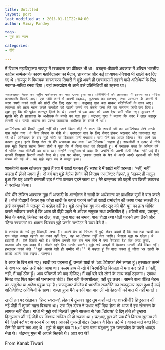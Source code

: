```yaml
---
title: Untitled
layout: post
last_modified_at : 2018-01-11T22:04:00
author: Vinay Pandey

tags:
- गुरु का ग्यान

categories:
- दीर्घ

---
```


मैं विज्ञान महाविद्यालय रायपुर में छात्रावास का प्रीफेक्ट भी था। दशहरा-दीवाली अवकाश में अखिल भारतीय कांग्रेस सम्मेलन के कारण महाविद्यालय का मैदान, छात्रावास और कई प्राध्यापक-निवास भी खाली कर दिए गए थे। रायपुर के विधायक शारदाचरण तिवारी ने मुझे अपने ही छात्रावास में ठहरने वाले अतिथियों के लिए स्वागत-सचिव बनवा दिया। वहां उत्तरप्रदेश से आने वाले प्रतिनिधियों को ठहरना था।

    जवाहरलाल नेहरू का राष्ट्रीय एकीकरण का नारा छाया हुआ था। प्रतिनिधियों को छात्रावास में ठहरना था। पंडित कमलापति त्रिपाठी आए। एक छोटे कमरे में अपनी खड़ाऊ, पूजापाठ का खटराग, तथा आसपास के कमरों में चरण स्पर्श करने वालों की छोटी टीम लिए ठहर गए। चन्द्रभानु गुप्त बस भरकर प्रतिनिधियों के साथ आए। व्यवस्था को तहस नहस करते समर्थकों को खाली कमरों पर कब्जा जमा लेने का फरमान जारी कर दिया। खुश हुए कि मेरे पूर्वज कानपुर ज़िले के थे। सामने से एक कार को आता देख सभी चौंक गए। ड्रायवर ने मुझसे मेरे ही छात्रावास के अधीक्षक के बंगले का पता पूछा। चंद्रभानु गुप्त ने बताया कि कार में लाल बहादुर शास्त्री थे। उनके आवास का प्रबन्ध छात्रावास अधीक्षक के बंगले में था।

    आॅटोग्राफ की बीमारी मुझमें नहीं थी। जाने किस कीड़े ने काटा कि शास्त्री जी का आॅटोग्राफ लेने उनके पास पहुंच गया। वे बिना विभाग के मंत्री थे। उद्घाटन सत्र के लिए तैयार होकर अखबार और कागजात पढ़ रहे थे। अभिवादन के बाद मुझे सोफे पर बिठाकर पानी मंगवाया। चाय पीने का आग्रह किया। फिर आने का कारण पूछा। इतने विनम्र नेता से मैंने अचकचा कर कहा ‘आॅटोग्राफ‘ चाहता हूँ। शास्त्रीजी ने ऊपर से नीचे तक मुझे निहारा सहज स्मित शैली में पूछा कि मैं किस कक्षा का विद्यार्थी हूँ। मैं स्नातक कक्षा के अन्तिम वर्ष में गणित तथा भौतिकी का छात्र था। उन्होंने मासूमियत से कहा कि उन्होंने तो उतनी ऊंची शिक्षा नहीं पाई है। उनकी विनम्रता फिरकी वाली गेन्द थी। उस पर चौका, छक्का लगाने के फेर में अच्छे अच्छे सूरमाओं की गेन्दें लपक ली गई थीं। यह मुझे बहुत बाद में मालूम हुआ।
   
शास्त्रीजी कलम खोलकर पूछते हैं क्या मैं खादी पहनता हूँ? स्पष्ट है मैं खादी नहीं पहनता। ‘नहीं, नहीं‘ कहता मैं झेंपने लगता हूँ। दो वर्ष बाद मुझे वेलेस हैन्गेन की किताब ‘आॅफ्टर नेहरू‘, हू ‘पढ़कर ही मालूम हुआ कि यह आदमी बरसाती बाढ़ में गंगा पारकर पढ़ने जाता था। मेरे ब्राम्हणत्व को पहली बार किसी कायस्थ ने पराजित किया।
   
धीरे धीरे लेकिन आश्वस्त मुद्रा में आजादी के आन्दोलन में खादी के अर्थशास्त्र पर प्राथमिक सूत्रों में बात करते हैं। बोले विद्यार्थी केवल एक जोड़ा खादी के कपड़े पहनने लगें तो खादी ग्रामोद्योग की काया पलट सकती है। इन्हें नवयुवकों के पतलून से परहेज़ नहीं है। मुझे आधुनिक युग का और खुद को बीते युग का छात्र घोषित करते स्वीकार करते हैं कि आज की पीढ़ी पहले से अधिक समुन्नत तथा प्रगतिशील है। अंग्रेजी भाषा, पतलून, मिल के कपड़े, क्रिकेट का खेल, अंडा, पूजा पाठ का अभाव, पाक विद्या तथा धोती पहनने तथा तैरने और ‘हिन्द स्वराज्य‘ का अज्ञान मिलकर मुझे उनके सम्मोहन में डाल देते हैं।

    वे शतरंज के सधे हुए खिलाड़ी लगते हैं। अपने प्रेम की गिरफ्त में मुझे लेकर कहते हैं कि जब तक खादी का एक जोड़ा कपड़ा पहनने का वचन नहीं देता, वह आॅटोग्राफ नहीं देना चाहेंगे। फैसला मुझ पर छोड़ा। ये हठवादी हैं। वैसे दिखते नहीं हैं। लेकिन इनकी एक बात मान लेने में क्या बिगड़ता है? एक अदद कुर्ता, पाजामा और एक अदद मैं। तीसरे पहरे फिर उनके सामने। मुझे नये कपड़ों में देखकर उनकी बाँछें खिल गईं। हस्ताक्षर करते बोले ‘‘मुझे आपसे ऐसी ही उम्मीद थी।‘‘ मैं कहता हूं कि वादा करता हूं जीवन भर खादी के कपड़े अपने पास रखूंगा, पहनूंगा।

वे आज के दिन चले गए। खादी जब पहनता हूँ, उनकी यादों से ‘आॅटोग्राफ‘ लेने लगता हूं। हस्ताक्षर करने के क्षण भर पहले उन्हें फोन आया था। कलम हाथ में रखे वे चिरपरिचित विनम्रता में मना कर रहे हैं। ‘नहीं, नहीं, मैं यहाँ ठीक हूँ। आप पंडितजी को कह दीजिए। मैं वहाँ बड़े बड़े लोगों के साथ कहाँ ठहरूंगा। एकाध मिनट बाद फिर फोन की घनघनाती घंटी। फिर वही विनयशीलता, वही दृढ़ उत्तर। सामने वाला पंडित नेहरू का अनुरोध या आदेश पहुंचा रहा है। राजकुमार काॅलेज में भारतीय राजनीति का राजकुमार ठहरा हुआ है कई अतिविशिष्ट अतिथियों के साथ। अच्छा हुआ मैंने उनकी बात मान ली जो नेहरूजी की बात भी नहीं मानते।

खादी तन पर ओढ़ाकर ‘हिन्द स्वराज्य‘, ज़ेहन में ठूंसकर खुद तुम कहाँ चले गए शास्त्रीजी? हिन्दुस्तान की नई पीढ़ी में तुमको गहरा विश्वास था। उस दिन दोस्त ने उधार नहीं दिया होता तो आज मैं इस संस्मरण के लायक नहीं होता। गांधी भी मुझे क्यों मिलते? तुमने सरलता से ‘आॅटोग्राफ‘ दे दिए होते तो तुम्हारा हिन्दुस्तान की नई पीढ़ी पर विश्वास खंडित भी हो सकता था। चंद्रभानु गुप्त को जब मैंने किस्सा सुनाया तो मेरे ‘एडवेंचर‘ पर अचरज में आ गए। आपकी गुजरती मोटर देखकर वे सिहर उठे थे। वापस जाते वक्त विदा लेने मेरे कमरे तक आए थे। मुझे तो बहुत बाद म toें पता चला चंद्रभानु गुप्त उत्तरप्रदेश के सबसे धाकड़ नेता थे। चंद्रभानु गुप्त भी आपसे सिहरते थे। आप क्या थे? 

From Kanak Tiwari
